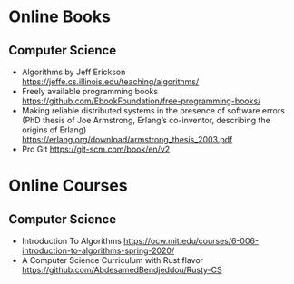 # Online Books

## Computer Science

* Algorithms by Jeff Erickson https://jeffe.cs.illinois.edu/teaching/algorithms/
* Freely available programming books https://github.com/EbookFoundation/free-programming-books/
* Making reliable distributed systems in the presence of software errors (PhD thesis of Joe Armstrong, Erlang’s co-inventor, describing the origins of Erlang) https://erlang.org/download/armstrong_thesis_2003.pdf
* Pro Git https://git-scm.com/book/en/v2

# Online Courses

## Computer Science

* Introduction To Algorithms https://ocw.mit.edu/courses/6-006-introduction-to-algorithms-spring-2020/
* A Computer Science Curriculum with Rust flavor https://github.com/AbdesamedBendjeddou/Rusty-CS
